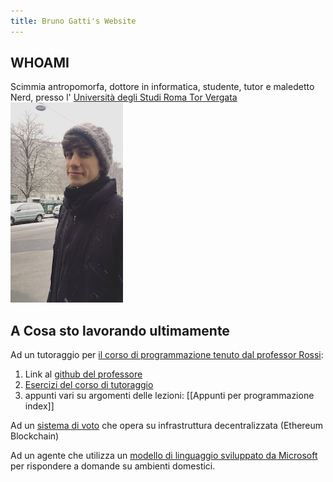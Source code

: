 ```yaml
---
title: Bruno Gatti's Website
---
```

## WHOAMI

Scimmia antropomorfa, dottore in informatica, studente, tutor e maledetto Nerd, presso l' [Università degli Studi Roma Tor Vergata](https://web.uniroma2.it/)
![](IMG_6849.jpg)
## A Cosa sto lavorando ultimamente

Ad un tutoraggio per [il corso di programmazione tenuto dal professor  Rossi](http://www.informatica.uniroma2.it/f0?fid=220&srv=0&os=0&id=PR):
1. Link al [github del professore](https://github.com/glucatv)
2. [Esercizi del corso di tutoraggio](https://github.com/BrunoGatti/eserciziProgrammazione)
3. appunti vari su argomenti delle lezioni: [[Appunti per programmazione index]] 

Ad un [sistema di voto](https://github.com/BrunoGatti/hardhat_voting_project) che opera su infrastruttura decentralizzata (Ethereum Blockchain)

Ad un agente che utilizza un [modello di linguaggio sviluppato da Microsoft](https://arxiv.org/abs/2306.14824) per rispondere a domande su ambienti domestici.



